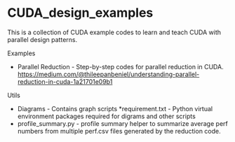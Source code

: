 # CUDA_design_examples
This is a collection of CUDA example codes to learn and teach CUDA with parallel design patterns.

Examples
  * Parallel Reduction - Step-by-step codes for parallel reduction in CUDA. https://medium.com/@thileepanbeniel/understanding-parallel-reduction-in-cuda-1a21701e09b1

Utils
  * Diagrams - Contains graph scripts 
  *requirement.txt - Python virtual environment packages required for digrams and other scripts
  * profile_summary.py - profile summary helper to summarize average perf numbers from multiple
                          perf.csv files generated by the reduction code.

